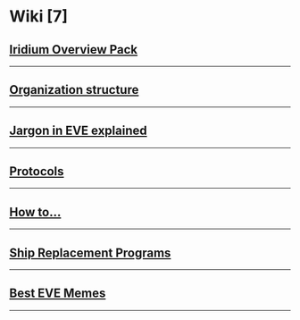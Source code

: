 # Wiki [7]

## [Iridium Overview Pack](/wiki/overview.md)

---------

## [Organization structure](/wiki/organization.md)

---------

## [Jargon in EVE explained](/wiki/jargon.md)

---------

## [Protocols](/wiki/protocols.md)

---------

## [How to...](/wiki/how_to.md)

---------

## [Ship Replacement Programs](/wiki/srp.md)

---------

## [Best EVE Memes](/wiki/memes.md)

---------


